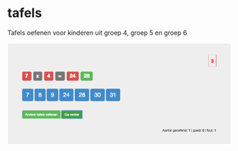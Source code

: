 # tafels
Tafels oefenen voor kinderen uit groep 4, groep 5 en groep 6

![](https://github.com/henkburgstra/tafels/blob/gh-pages/fout_antwoord.png)